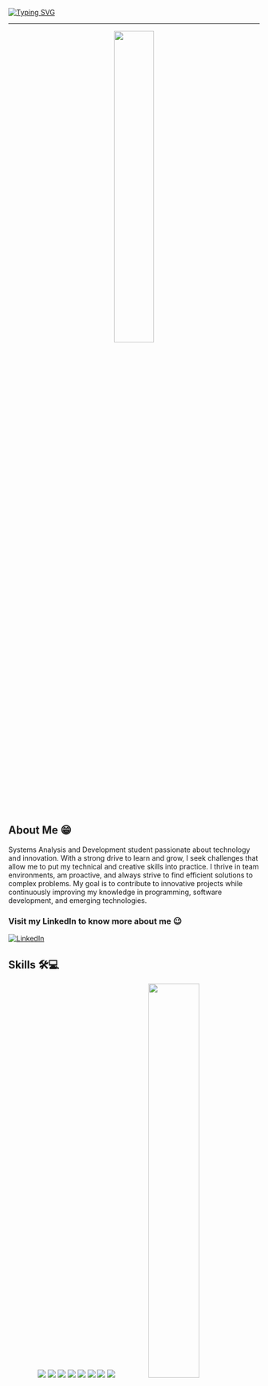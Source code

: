 <!--banner-->
[![Typing SVG](https://readme-typing-svg.herokuapp.com?font=Fira+Code&size=30&pause=1000&color=D7DC00&width=435&lines=Hi%2C+I%E2%80%99m+Mateus+Barboza)](https://git.io/typing-svg)

---
<div align="center">
<img width="40%"  src="https://raw.githubusercontent.com/SP-XD/SP-XD/refs/heads/main/images/dev-working_rounded.gif"/>
</div>

<!--About me-->
## About Me 😁

<p align="left">
    Systems Analysis and Development student passionate about technology and innovation. With a strong drive to learn and grow, I seek challenges that allow me to put my technical and creative skills into practice. I thrive in team environments, am proactive, and always strive to find efficient solutions to complex problems. My goal is to contribute to innovative projects while continuously improving my knowledge in programming, software development, and emerging technologies.
</p>

### Visit my LinkedIn to know more about me 😉
[![LinkedIn](https://img.shields.io/badge/linkedin-%230077B5.svg?style=for-the-badge&logo=linkedin&logoColor=white)](https://www.linkedin.com/in/mateus-barboza-domingues/)

<!--Skilss-->
  ## Skills 🛠️💻

<div align="center">
<img  src="https://img.shields.io/badge/java-%23ED8B00.svg?style=for-the-badge&logo=openjdk&logoColor=white"/>
<img  src="https://img.shields.io/badge/javascript-%23323330.svg?style=for-the-badge&logo=javascript&logoColor=%23F7DF1E"/>
<img src="https://img.shields.io/badge/python-3670A0?style=for-the-badge&logo=python&logoColor=ffdd54"/>
<img src="https://img.shields.io/badge/html5-%23E34F26.svg?style=for-the-badge&logo=html5&logoColor=white"/>
<img src="https://img.shields.io/badge/css3-%231572B6.svg?style=for-the-badge&logo=css3&logoColor=white"/>
<img src="https://img.shields.io/badge/AWS-%23FF9900.svg?style=for-the-badge&logo=amazon-aws&logoColor=white"/>
<img src="https://img.shields.io/badge/figma-%23F24E1E.svg?style=for-the-badge&logo=figma&logoColor=white"/>
<img src="https://img.shields.io/badge/bootstrap-%238511FA.svg?style=for-the-badge&logo=bootstrap&logoColor=white"/>

<img width="45%" src="https://github-readme-stats.vercel.app/api/top-langs/?username=MBDomingues&layout=compact&hide_border=true&title_color=1F736A&text_color=F2A341&bg_color=0d1117"/> 
</div>
  
